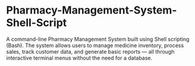# Pharmacy-Management-System-Shell-Script
A command-line Pharmacy Management System built using Shell scripting (Bash). The system allows users to manage medicine inventory, process sales, track customer data, and generate basic reports — all through interactive terminal menus without the need for a database.
